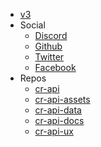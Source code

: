 - [v3](https://docs.royaleapi.com/v3/#/)
- Social
    - [Discord](https://discord.me/RoyaleAPI)
    - [Github](https://github.com/RoyaleAPI/cr-api)
    - [Twitter](https://twitter.com/RoyaleAPI)
    - [Facebook](https://facebook.com/RoyaleAPI)
- Repos
    - [cr-api](https://github.com/RoyaleAPI/cr-api)
    - [cr-api-assets](https://github.com/RoyaleAPI/cr-api-assets)
    - [cr-api-data](https://github.com/RoyaleAPI/cr-api-data)
    - [cr-api-docs](https://github.com/RoyaleAPI/cr-api-docs)
    - [cr-api-ux](https://github.com/RoyaleAPI/cr-api-ux)
